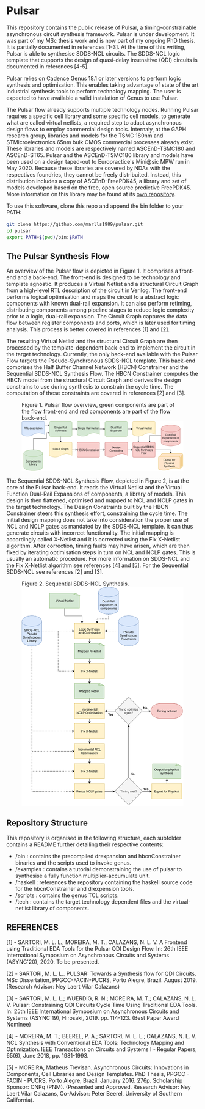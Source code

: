 # Pulsar

This repository contains the public release of Pulsar, a timing-constrainable asynchronous circuit synthesis framework.
Pulsar is under development. 
It was part of my MSc thesis work and is now part of my ongoing PhD thesis. 
It is partially documented in references [1-3].
At the time of this writing, Pulsar is able to synthesise SDDS-NCL circuits.
The SDDS-NCL logic template that cupports the design of quasi-delay insensitive (QDI) circuits is documented in references [4-5].

Pulsar relies on Cadence Genus 18.1 or later versions to perform logic synthesis and optimisation.
This enables taking advantage of state of the art industrial synthesis tools to perform technology mapping.
The user is expected to have available a valid instalation of Genus to use Pulsar.

The Pulsar flow already supports multiple technology nodes.
Running Pulsar requires a specific cell library and some specific cell models, to generate what are called virtual netlists, a required step to adapt asynchronous design flows to employ commercial design tools.
Internaly, at the GAPH research group, libraries and models for the TSMC 180nm and STMicroelectronics 65nm bulk CMOS commercial processes already exist.
These libraries and models are respectively named ASCEnD-TSMC180 and ASCEnD-ST65.
Pulsar and the ASCEnD-TSMC180 library and models have been used on a design taped-out to Europractice's Mini@sic MPW run in May 2020.
Because these libraries are covered by NDAs with the respectives foundries, they cannot be freely distribuited.
Instead, this distribution includes a copy of ASCEnD-FreePDK45, a library and set of models developed based on the free, open source predictive FreePDK45.
More information on this library may be found at its [own repository](https://github.com/marlls1989/ascend-freepdk45).

To use this software, clone this repo and append the bin folder to your PATH:
```bash
git clone https://github.com/marlls1989/pulsar.git
cd pulsar
export PATH=$(pwd)/bin:$PATH
```
## The Pulsar Synthesis Flow

An overview of the Pulsar flow is depicted in Figure 1.
It comprises a front-end and a back-end.
The front-end is designed to be technology and template agnostic.
It produces a Virtual Netlist and a structural Circuit Graph from a high-level RTL description of the circuit in Verilog.
The front-end performs logical optimisation and maps the circuit to a abstract logic components with known dual-rail expansion.
It can also perform retiming, distributing components among pipeline stages to reduce logic complexity prior to a logic, dual-rail expansion.
The Circuit Graph captures the data flow between register components and ports, which is later used for timing analysis.
This process is better covered in references [1] and [2].

The resulting Virtual Netlist and the structural Circuit Graph are then processed by the template-dependent back-end to implement the circuit in the target technology.
Currently, the only back-end available with the Pulsar Flow targets the Pseudo-Synchronous SDDS-NCL template.
This back-end comprises the Half Buffer Channel Network (HBCN) Constrainer and the Sequential SDDS-NCL Synthesis Flow.
The HBCN Constrainer computes the HBCN model from the structural Circuit Graph and derives the design constrains to use during synthesis to constrain the cycle time.
The computation of these constraints are covered in references [2] and [3].

<figure class="image">
  <figcaption>Figure 1. Pulsar flow overview, green components are part of the flow front-end and red components are part of the flow back-end.</figcaption>
  <img src="./doc/drflow.svg" alt="Pulsar flow overview."/>
</figure>

The Sequential SDDS-NCL Synthesis Flow, depicted in Figure 2, is at the core of the Pulsar back-end.
It reads the Virtual Netlist and the Virtual Function Dual-Rail Expansions of components, a library of models.
This design is then flattened, optimised and mapped to NCL and NCLP gates in the target technology.
The Design Constraints built by the HBCN Constrainer steers this synthesis effort, constraining the cycle time.
The initial design mapping does not take into consideration the proper use of NCL and NCLP gates as mandated by the SDDS-NCL template. 
It can thus generate circuits with incorrect functionality.
The initial mapping is accordingly called X-Netlist and it is corrected using the Fix X-Netlist algorithm.
After correction, timing faults may have arisen, which are then fixed by iterating optimisation steps in turn on NCL and NCLP gates.
This is usually an automatic procedure.
For more information on SDDS-NCL and the Fix X-Netlist algorithm see references [4] and [5]. For the Sequential SDDS-NCL see references [2] and [3].

<figure class="image">
  <figcaption>Figure 2. Sequential SDDS-NCL Synthesis.</figcaption>
  <img src="./doc/SSDDS-Flow.svg" alt="Sequential SDDS-NCL Synthesis."/>
</figure>

## Repository Structure

This repository is organised in the following structure, each subfolder contains a README further detailing their respective contents:
- /bin : contains the precompiled drexpansion and hbcnConstrainer binaries and the scripts used to invoke genus.
- /examples : contains a tutorial demonstraining the use of pulsar to synthesise a fully function multiplier-accumulate unit.
- /haskell : references the repository containing the haskell source code for the hbcnConstrainer and drexpension tools.
- /scripts : contains the genus TCL scripts.
- /tech : contains the target technology dependent files and the virtual-netlist library of components.

## REFERENCES
[1] - SARTORI, M. L. L.; MOREIRA, M. T.; CALAZANS, N. L. V. A Frontend using Traditional EDA Tools for the Pulsar QDI Design Flow. In: 26th IEEE International Symposium on Asynchronous Circuits and Systems (ASYNC'20), 2020. To be presented.

[2] - SARTORI, M. L. L.. PULSAR: Towards a Synthesis flow for QDI Circuits. MSc Dissertation, PPGCC-FACIN-PUCRS, Porto Alegre, Brazil. August 2019. (Research Advisor: Ney Laert Vilar Calazans)

[3] - SARTORI, M. L. L.; WUERDIG, R. N.; MOREIRA, M. T.; CALAZANS, N. L. V. Pulsar: Constraining QDI Circuits Cycle Time Using Traditional EDA Tools. In: 25th IEEE International Symposium on Asynchronous Circuits and Systems (ASYNC'19), Hirosaki, 2019. pp. 114-123. (Best Paper Award Nominee)

[4] - MOREIRA, M. T.; BEEREL, P. A.; SARTORI, M. L. L.; CALAZANS, N. L. V. NCL Synthesis with Conventional EDA Tools: Technology Mapping and Optimization. IEEE Transactions on Circuits and Systems I - Regular Papers, 65(6), June 2018, pp. 1981-1993.

[5] - MOREIRA, Matheus Trevisan. Asynchronous Circuits: Innovations in Components, Cell Libraries and Design Templates. PhD Thesis, PPGCC - FACIN - PUCRS, Porto Alegre, Brazil. January 2016. 276p. Scholarship Sponsor: CNPq (PNM). (Presented and  Approved. Research Advisor: Ney Laert Vilar Calazans, Co-Advisor: Peter Beerel, University of Southern California).
